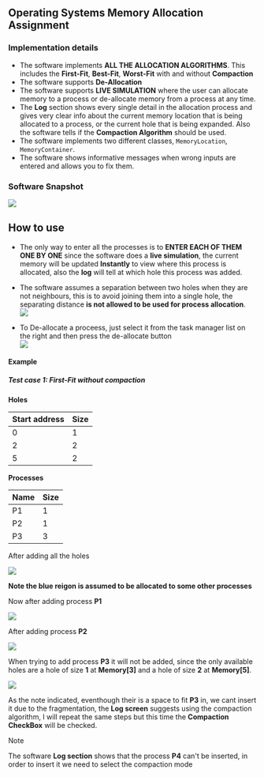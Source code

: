 ## Operating Systems Memory Allocation Assignment

### Implementation details
* The software implements **ALL THE ALLOCATION ALGORITHMS**. This includes the **First-Fit**, **Best-Fit**, **Worst-Fit** with and without **Compaction**
* The software supports **De-Allocation**
* The software supports **LIVE SIMULATION** where the user can allocate memory to a process or de-allocate memory from a process at any time.
* The **Log** section shows every single detail in the allocation process and gives very clear info about the current memory location that is being allocated to a process, or the current hole that is being expanded. Also the software tells if the **Compaction Algorithm** should be used.
* The software implements two different classes, `MemoryLocation`, `MemoryContainer`.
* The software shows informative messages when wrong inputs are entered and allows you to fix them.

### Software Snapshot
![](assets/2018-04-23-21-36-15.png)

## How to use
* The only way to enter all the processes is to **ENTER EACH OF THEM ONE BY ONE** since the software does a **live simulation**, the current memory will be updated **Instantly** to view where this process is allocated, also the **log** will tell at which hole this process was added.

* The software assumes a separation between two holes when they are not neighbours, this is to avoid joining them into a single hole, the separating distance **is not allowed to be used for process allocation**.<br/>![](assets/2018-04-23-21-36-44.png) <br/>


* To De-allocate a proceess, just select it from the task manager list on the right and then press the de-allocate button<br/>![](assets/2018-04-23-21-37-09.png)<br/>

#### Example

##### Test case 1: First-Fit without compaction

**Holes**

Start address | Size
--- | ---
0 | 1
2 | 2
5 | 2

**Processes**

Name | Size
--- | ---
P1 | 1
P2 | 1
P3 | 3

After adding all the holes

![](assets/2018-04-23-21-37-42.png)

**Note the blue reigon is assumed to be allocated to some other processes**

Now after adding process **P1**

![](assets/2018-04-23-21-38-15.png)

After adding process **P2**

![](assets/2018-04-23-21-38-38.png)

When trying to add process **P3** it will not be added, since the only available holes are a hole of size **1** at **Memory[3]** and a hole of size **2** at **Memory[5]**.

![](assets/2018-04-23-21-39-16.png)

As the note indicated, eventhough their is a space to fit **P3** in, we cant insert it due to the fragmentation, the **Log screen** suggests using the compaction algorithm, I will repeat the same steps but this time the **Compaction CheckBox** will be checked.

Note

The software **Log section** shows that the process **P4** can't be inserted, in order to insert it we need to select the compaction mode
